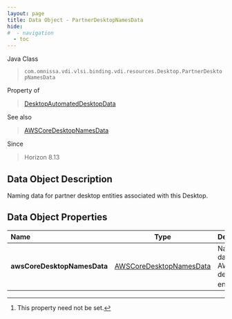 ```yaml
---
layout: page
title: Data Object - PartnerDesktopNamesData
hide:
#  - navigation
  - toc
---
```






Java Class
> `com.omnissa.vdi.vlsi.binding.vdi.resources.Desktop.PartnerDesktopNamesData`

Property of
> [DesktopAutomatedDesktopData](vdi.resources.Desktop.AutomatedDesktopData.md#field_detail)

See also
> [AWSCoreDesktopNamesData](vdi.resources.Desktop.AWSCoreDesktopNamesData.md)

Since
> Horizon 8.13


## Data Object Description

Naming data for partner desktop entities associated with this Desktop.

## Data Object Properties

 Name | Type | Description
:---|:---:|:---
**awsCoreDesktopNamesData**| [AWSCoreDesktopNamesData](vdi.resources.Desktop.AWSCoreDesktopNamesData.md)|  Naming data for AWS desktop entities. [^1]


 


[^1]: This property need not be set.